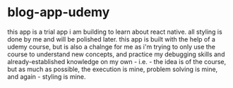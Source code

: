 # blog-app-udemy

this app is a trial app i am building to learn about react native. all styling is done by me and will be polished later.
this app is built with the help of a udemy course, but is also a chalnge for me as i'm trying to only use the course to understand new concepts, and practice my debugging skills and already-established knowledge on my own - 
i.e. - the idea is of the course, but as much as possible, the execution is mine, problem solving is mine, and again - styling is mine.
